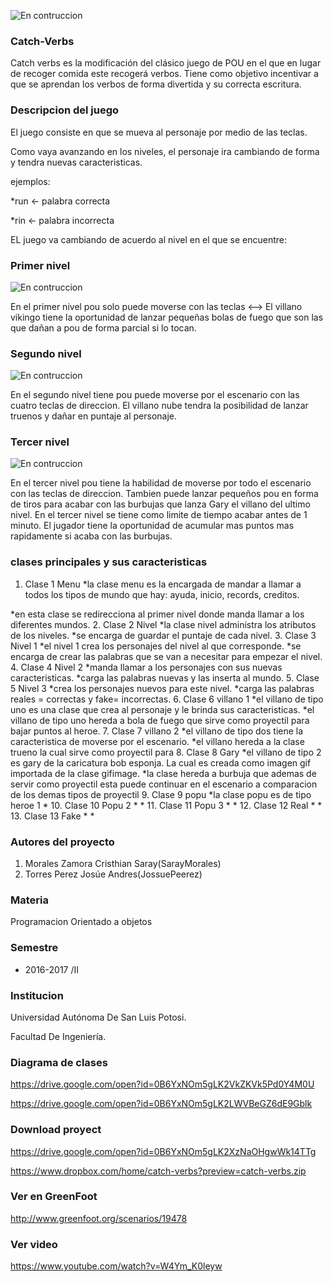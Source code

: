 ![En contruccion](https://lh3.googleusercontent.com/-uapAhPHZgSQ/WSx3LmFB_WI/AAAAAAAAAtE/Pvb0yz8N5OYsMW9xNHEzC0tKCBS96DWIgCL0B/w530-d-h334-p-rw/camiseta-pou-custom-logo-600x378.jpg)

### Catch-Verbs

Catch verbs es la modificación del clásico juego de POU en el que en lugar de recoger comida este recogerá verbos.
Tiene como objetivo incentivar a que se aprendan los verbos de forma divertida y su correcta escritura.

### Descripcion del juego

El juego consiste en que se mueva al personaje por medio de las teclas. 

Como vaya avanzando en los niveles, el personaje ira cambiando de forma y tendra nuevas caracteristicas.

ejemplos:

  *run <- palabra correcta
  
  *rin <- palabra incorrecta

EL juego va cambiando de acuerdo al nivel en el que se encuentre:

### Primer nivel 

![En contruccion](https://lh3.googleusercontent.com/-iPavFdeZQGU/WSyCyjYs7eI/AAAAAAAAAxE/EHUsU88UosMBQ2nPaR9vG2gU0K1T2rN1gCL0B/w250-d-h301-p-rw/Captura%2Bde%2Bpantalla%2B2017-05-29%2B14.51.54.png)

En el primer nivel pou solo puede moverse con las teclas <-->
El villano vikingo tiene la oportunidad de lanzar pequeñas bolas de fuego que son las que dañan a
pou de forma parcial si lo tocan.

### Segundo nivel

![En contruccion](https://lh3.googleusercontent.com/-TMRH_PgUSZk/WSyCwI1D_1I/AAAAAAAAAwo/s8ct-2tyPVgujGUBT01fTeat1KZQSN8AQCL0B/w250-d-h300-p-rw/Captura%2Bde%2Bpantalla%2B2017-05-29%2B14.53.47.png)

En el segundo nivel tiene pou puede moverse por el escenario con las cuatro teclas de direccion.
El villano nube tendra la posibilidad de lanzar truenos y dañar en puntaje al personaje.

### Tercer nivel

![En contruccion](https://lh3.googleusercontent.com/-GaP0RAlr8rA/WSyCsE68t7I/AAAAAAAAAwM/agKJ0Uzm6VcPLXLJ3oARNIz-pwMErV9nQCL0B/w250-d-h303-p-rw/Captura%2Bde%2Bpantalla%2B2017-05-29%2B14.55.12%25282%2529.png)

En el tercer nivel pou tiene la habilidad de moverse por todo el escenario con las teclas de direccion.
Tambien puede lanzar pequeños pou en forma de tiros para acabar con las burbujas que lanza Gary el villano del ultimo nivel.
En el tercer nivel se tiene como limite de tiempo acabar antes de 1 minuto. El jugador tiene la oportunidad 
de acumular mas puntos mas rapidamente si acaba con las burbujas.

### clases principales y sus caracteristicas

1. Clase 1 Menu
 *la clase menu es la encargada de mandar a llamar a todos los tipos de mundo que hay: ayuda, inicio, records, creditos.
 
 *en esta clase se redirecciona al primer nivel donde manda llamar a los diferentes mundos.
2. Clase 2 Nivel
 *la clase nivel administra los atributos de los niveles.
 *se encarga de guardar el puntaje de cada nivel.
3. Clase 3 Nivel 1
 *el nivel 1 crea los personajes del nivel al que corresponde.
 *se encarga de crear las palabras que se van a necesitar para empezar el nivel.
4. Clase 4 Nivel 2
 *manda llamar a los personajes con sus nuevas caracteristicas.
 *carga las palabras nuevas y las inserta al mundo.
5. Clase 5 Nivel 3
 *crea los personajes nuevos para este nivel.
 *carga las palabras reales = correctas y fake= incorrectas.
6. Clase 6 villano 1
 *el villano de tipo uno es una clase que crea al personaje y le brinda sus caracteristicas.
 *el villano de tipo uno hereda a bola de fuego que sirve como proyectil para bajar puntos al heroe.
7. Clase 7 villano 2
 *el villano de tipo dos tiene la caracteristica de moverse por el escenario.
 *el villano hereda a la clase trueno la cual sirve como proyectil para 
8. Clase 8 Gary
 *el villano de tipo 2 es gary de la caricatura bob esponja. La cual es creada como imagen gif importada de la clase gifimage.
 *la clase hereda a burbuja que ademas de servir como proyectil esta puede continuar en el escenario a comparacion de los demas tipos de proyectil
9. Clase 9 popu 
 *la clase popu es de tipo heroe 1
 *
10. Clase 10 Popu 2
 *
 *
11. Clase 11 Popu 3 
 *
 *
12. Clase 12 Real
 *
 *
13. Clase 13 Fake
 *
 *

### Autores del proyecto
1. Morales Zamora Cristhian Saray(SarayMorales)
2. Torres Perez Josúe Andres(JossuePeerez)

### Materia

Programacion Orientado a objetos

### Semestre
- 2016-2017 /II

### Institucion
Universidad Autónoma De San Luis Potosi. 

Facultad De Ingeniería.

### Diagrama de clases 
https://drive.google.com/open?id=0B6YxNOm5gLK2VkZKVk5Pd0Y4M0U

https://drive.google.com/open?id=0B6YxNOm5gLK2LWVBeGZ6dE9Gblk

### Download proyect 
https://drive.google.com/open?id=0B6YxNOm5gLK2XzNaOHgwWk14TTg

https://www.dropbox.com/home/catch-verbs?preview=catch-verbs.zip

### Ver en GreenFoot
http://www.greenfoot.org/scenarios/19478

### Ver video
https://www.youtube.com/watch?v=W4Ym_K0leyw


 

